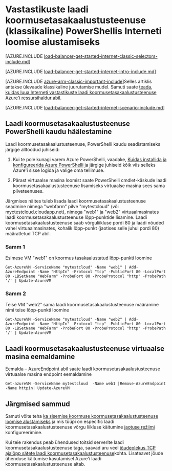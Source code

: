 <properties
   pageTitle="Vastastikuste laadi koormusetasakaalustusteenuse klassikalise režiimi PowerShelli kaudu Interneti loomise alustamiseks | Microsoft Azure'i"
   description="Saate teada, kuidas luua Interneti vastastikuste laadi koormusetasakaalustusteenuse klassikalise režiimi PowerShelli abil"
   services="load-balancer"
   documentationCenter="na"
   authors="sdwheeler"
   manager="carmonm"
   editor=""
   tags="azure-service-management"
/>
<tags
   ms.service="load-balancer"
   ms.devlang="na"
   ms.topic="get-started-article"
   ms.tgt_pltfrm="na"
   ms.workload="infrastructure-services"
   ms.date="04/05/2016"
   ms.author="sewhee" />

# <a name="get-started-creating-an-internet-facing-load-balancer-classic-in-powershell"></a>Vastastikuste laadi koormusetasakaalustusteenuse (klassikaline) PowerShellis Interneti loomise alustamiseks

[AZURE.INCLUDE [load-balancer-get-started-internet-classic-selectors-include.md](../../includes/load-balancer-get-started-internet-classic-selectors-include.md)]

[AZURE.INCLUDE [load-balancer-get-started-internet-intro-include.md](../../includes/load-balancer-get-started-internet-intro-include.md)]

[AZURE.INCLUDE [azure-arm-classic-important-include](../../includes/azure-arm-classic-important-include.md)]Selles artiklis antakse ülevaade klassikaline juurutamise mudel. Samuti saate [teada, kuidas luua Interneti vastastikuste laadi koormusetasakaalustusteenuse Azure'i ressursihaldur abil](load-balancer-get-started-internet-arm-ps.md).

[AZURE.INCLUDE [load-balancer-get-started-internet-scenario-include.md](../../includes/load-balancer-get-started-internet-scenario-include.md)]



## <a name="set-up-load-balancer-using-powershell"></a>Laadi koormusetasakaalustusteenuse PowerShelli kaudu häälestamine

Laadi koormusetasakaalustusteenuse, PowerShelli kaudu seadistamiseks järgige alltoodud juhiseid:

1. Kui te pole kunagi varem Azure PowerShelli, vaadake, [Kuidas installida ja konfigureerida Azure PowerShelli](../../articles/powershell-install-configure.md) ja järgige juhiseid kõik viis selleks Azure'i sisse logida ja valige oma tellimuse.


2. Pärast virtuaalse masina loomist saate PowerShelli cmdlet-käskude laadi koormusetasakaalustusteenuse lisamiseks virtuaalse masina sees sama pilveteenuses.

Järgmises näites tuleb lisada laadi koormusetasakaalustusteenuse seadmine nimega "webfarm" pilve "mytestcloud" (või myctestcloud.cloudapp.net), nimega "web1" ja "web2" virtuaalmasinates laadi koormusetasakaalustusteenuse lõpp-punktide lisamine. Laadi koormusetasakaalustusteenuse saab võrguliikluse pordi 80 ja laadi nõuded vahel virtuaalmasinates, kohalik lõpp-punkt (jaotises selle juhul pordi 80) määratletud TCP abil.


### <a name="step-1"></a>Samm 1
Esimese VM "web1" on koormus tasakaalustatud lõpp-punkti loomine

    Get-AzureVM -ServiceName "mytestcloud" -Name "web1" | Add-AzureEndpoint -Name "HttpIn" -Protocol "tcp" -PublicPort 80 -LocalPort 80 -LBSetName "WebFarm" -ProbePort 80 -ProbeProtocol "http" -ProbePath '/' | Update-AzureVM

### <a name="step-2"></a>Samm 2

Teise VM "web2" sama laadi koormusetasakaalustusteenuse määramine nimi teise lõpp-punkti loomine

    Get-AzureVM -ServiceName "mytestcloud" -Name "web2" | Add-AzureEndpoint -Name "HttpIn" -Protocol "tcp" -PublicPort 80 -LocalPort 80 -LBSetName "WebFarm" -ProbePort 80 -ProbeProtocol "http" -ProbePath '/' | Update-AzureVM

## <a name="remove-a-virtual-machine-from-a-load-balancer"></a>Laadi koormusetasakaalustusteenuse virtuaalse masina eemaldamine

Eemalda – AzureEndpoint abil saate laadi koormusetasakaalustusteenuse virtuaalse masina endpoint eemaldamine

    Get-azureVM -ServiceName mytestcloud  -Name web1 |Remove-AzureEndpoint -Name httpin| Update-AzureVM

## <a name="next-steps"></a>Järgmised sammud

Samuti võite teha [ka sisemise koormuse koormusetasakaalustusteenuse loomise alustamiseks](load-balancer-get-started-ilb-classic-ps.md) ja mis tüüpi on especific laadi koormusetasakaalustusteenuse võrgu liikluse käitumine [jaotuse režiimi](load-balancer-distribution-mode.md) konfigureerimine.

Kui teie rakendus peab ühendused toitsid serverite laadi koormusetasakaalustusteenuse taga, saavad aru veel [jõudeolekus TCP ajalõpp sätete laadi koormusetasakaalustusteenuse](load-balancer-tcp-idle-timeout.md)kohta. Lisateavet jõude ühenduse käitumise kasutamisel Azure'i laadi koormusetasakaalustusteenuse aitab.

